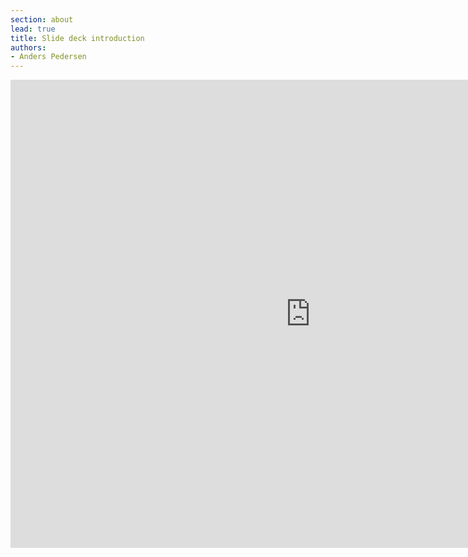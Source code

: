 ```yaml
---
section: about
lead: true
title: Slide deck introduction
authors:
- Anders Pedersen
---
```

<iframe src="https://docs.google.com/presentation/d/1IPtNzO5nu16SrSgtgxQ8L2jmeK0ILtsIMi8rj6KxUUk/embed?start=false&loop=false&delayms=3000" frameborder="0" width="960" height="749" allowfullscreen="true" mozallowfullscreen="true" webkitallowfullscreen="true"></iframe>

